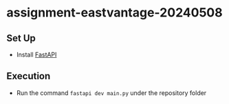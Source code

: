 # assignment-eastvantage-20240508

## Set Up
- Install [FastAPI](https://fastapi.tiangolo.com/#installation)

## Execution
- Run the command `fastapi dev main.py` under the repository folder
